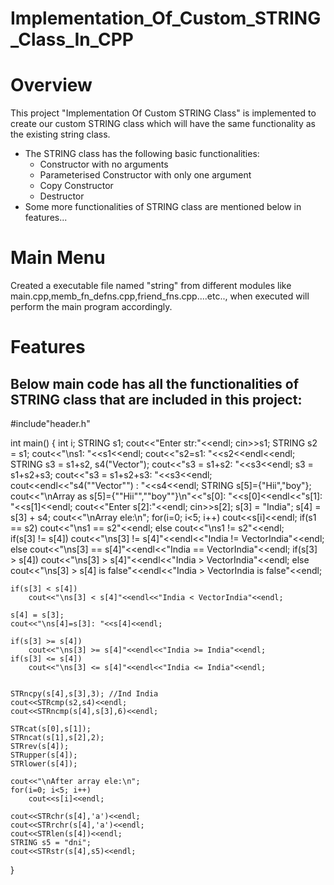 # Implementation_Of_Custom_STRING_Class_In_CPP
# Overview
This project "Implementation Of Custom STRING Class" is implemented to create our custom STRING class which will have the same functionality as the existing string class.
- The STRING class has the following basic functionalities: 
  + Constructor with no arguments
  + Parameterised Constructor with only one argument
  + Copy Constructor
  + Destructor
- Some more functionalities of STRING class are mentioned below in features...
  
# Main Menu
Created a executable file named "string" from different modules like main.cpp,memb_fn_defns.cpp,friend_fns.cpp....etc.., when executed will perform the main program accordingly.
# Features
## Below main code has all the functionalities of STRING class that are included in this project:
#include"header.h"

int main()
{
	int i;
	STRING s1;
	cout<<"Enter str:"<<endl;
	cin>>s1; 
	STRING s2 = s1;
	cout<<"\ns1: "<<s1<<endl;
	cout<<"s2=s1: "<<s2<<endl<<endl;
	STRING s3 = s1+s2, s4("Vector");
	cout<<"s3 = s1+s2: "<<s3<<endl;
	s3 = s1+s2+s3;
	cout<<"s3 = s1+s2+s3: "<<s3<<endl;
	cout<<endl<<"s4(""Vector"") : "<<s4<<endl;
	STRING s[5]={"Hii","boy"};
	cout<<"\nArray as s[5]={""Hii"",""boy""}\n"<<"s[0]: "<<s[0]<<endl<<"s[1]: "<<s[1]<<endl;
	cout<<"Enter s[2]:"<<endl;
	cin>>s[2];
	s[3] = "India";
	s[4] = s[3] + s4;
	cout<<"\nArray ele:\n";
	for(i=0; i<5; i++)
		cout<<s[i]<<endl;
	if(s1 == s2)
		cout<<"\ns1 == s2"<<endl;
	else
		cout<<"\ns1 != s2"<<endl;	
	if(s[3] != s[4])
		cout<<"\ns[3] != s[4]"<<endl<<"India != VectorIndia"<<endl;
	else
		cout<<"\ns[3] == s[4]"<<endl<<"India == VectorIndia"<<endl;
	if(s[3] > s[4])
		cout<<"\ns[3] > s[4]"<<endl<<"India > VectorIndia"<<endl;
	else
		cout<<"\ns[3] > s[4] is false"<<endl<<"India > VectorIndia is false"<<endl;
		
	if(s[3] < s[4])
		cout<<"\ns[3] < s[4]"<<endl<<"India < VectorIndia"<<endl;
	
	s[4] = s[3];
	cout<<"\ns[4]=s[3]: "<<s[4]<<endl;

	if(s[3] >= s[4])
		cout<<"\ns[3] >= s[4]"<<endl<<"India >= India"<<endl;			
	if(s[3] <= s[4])
		cout<<"\ns[3] <= s[4]"<<endl<<"India <= India"<<endl;
	

	STRncpy(s[4],s[3],3); //Ind India
	cout<<STRcmp(s2,s4)<<endl;
	cout<<STRncmp(s[4],s[3],6)<<endl; 
 
	STRcat(s[0],s[1]);
	STRncat(s[1],s[2],2);
	STRrev(s[4]);
	STRupper(s[4]);
	STRlower(s[4]);
	
	cout<<"\nAfter array ele:\n";
	for(i=0; i<5; i++)
		cout<<s[i]<<endl;

	cout<<STRchr(s[4],'a')<<endl;
	cout<<STRrchr(s[4],'a')<<endl;
	cout<<STRlen(s[4])<<endl;
	STRING s5 = "dni";
	cout<<STRstr(s[4],s5)<<endl;
}
















